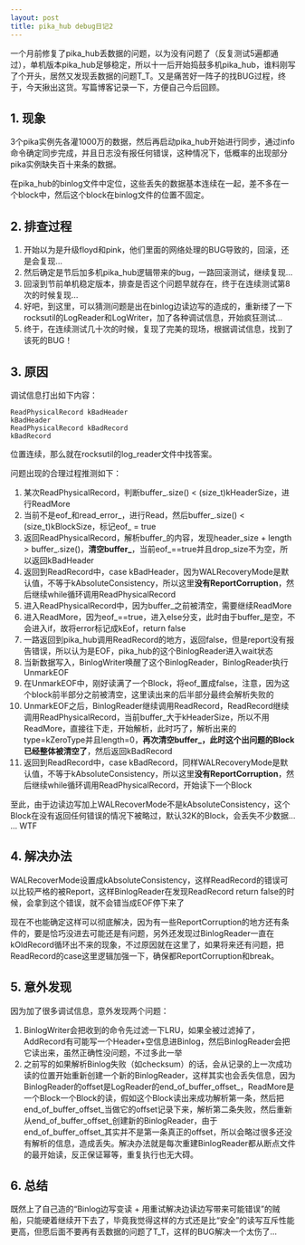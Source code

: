 ```yaml
---
layout: post
title: pika_hub debug日记2
---
```




一个月前修复了pika_hub丢数据的问题，以为没有问题了（反复测试5遍都通过），单机版本pika_hub足够稳定，所以十一后开始捣鼓多机pika_hub，谁料刚写了个开头，居然又发现丢数据的问题T_T。又是痛苦好一阵子的找BUG过程，终于，今天揪出这货。写篇博客记录一下，方便自己今后回顾。

## 1. 现象

3个pika实例先各灌1000万的数据，然后再启动pika_hub开始进行同步，通过info命令确定同步完成，并且日志没有报任何错误，这种情况下，低概率的出现部分pika实例缺失百十来条的数据。

在pika_hub的binlog文件中定位，这些丢失的数据基本连续在一起，差不多在一个block中，然后这个block在binlog文件的位置不固定。



## 2. 排查过程

1. 开始以为是升级floyd和pink，他们里面的网络处理的BUG导致的，回滚，还是会复现...
2. 然后确定是节后加多机pika_hub逻辑带来的bug，一路回滚测试，继续复现...
3. 回滚到节前单机稳定版本，排查是否这个问题早就存在，终于在连续测试第8次的时候复现...
4. 好吧，到这里，可以猜测问题是出在binlog边读边写的造成的，重新缕了一下rocksutil的LogReader和LogWriter，加了各种调试信息，开始疯狂测试...
5. 终于，在连续测试几十次的时候，复现了完美的现场，根据调试信息，找到了该死的BUG！



## 3. 原因

调试信息打出如下内容：

```
ReadPhysicalRecord kBadHeader
kBadHeader
ReadPhysicalRecord kBadRecord
kBadRecord
```

位置连续，那么就在rocksutil的log_reader文件中找答案。

问题出现的合理过程推测如下：

1. 某次ReadPhysicalRecord，判断buffer\_.size() < (size_t)kHeaderSize，进行ReadMore
2. 当前不是eof\_和read\_error\_，进行Read，然后buffer\_.size() < (size_t)kBlockSize，标记eof_ = true
3. 返回ReadPhysicalRecord，解析buffer\_的内容，发现header_size + length > buffer\_.size()，**清空buffer\_**，当前eof_==true并且drop_size不为空，所以返回kBadHeader
4. 返回到ReadRecord中，case kBadHeader，因为WALRecoveryMode是默认值，不等于kAbsoluteConsistency，所以这里**没有ReportCorruption**，然后继续while循环调用ReadPhysicalRecord
5. 进入ReadPhysicalRecord中，因为buffer\_之前被清空，需要继续ReadMore
6. 进入ReadMore，因为eof\_==true，进入else分支，此时由于buffer\_是空，不会进入if，故将error标记成kEof，return false
7. 一路返回到pika_hub调用ReadRecord的地方，返回false，但是report没有报告错误，所以认为是EOF，pika_hub的这个BinlogReader进入wait状态
8. 当新数据写入，BinlogWriter唤醒了这个BinlogReader，BinlogReader执行UnmarkEOF
9. 在UnmarkEOF中，刚好读满了一个Block，将eof\_置成false，注意，因为这个block前半部分之前被清空，这里读出来的后半部分最终会解析失败的
10. UnmarkEOF之后，BinlogReader继续调用ReadRecord，ReadRecord继续调用ReadPhysicalRecord，当前buffer\_大于kHeaderSize，所以不用ReadMore，直接往下走，开始解析，此时巧了，解析出来的type=kZeroType并且length=0，**再次清空buffer_，此时这个出问题的Block已经整体被清空了**，然后返回kBadRecord
11. 返回到ReadRecord中，case kBadRecord，同样WALRecoveryMode是默认值，不等于kAbsoluteConsistency，所以这里**没有ReportCorruption**，然后继续while循环调用ReadPhysicalRecord，开始读下一个Block

至此，由于边读边写加上WALRecoverMode不是kAbsoluteConsistency，这个Block在没有返回任何错误的情况下被略过，默认32K的Block，会丢失不少数据… … WTF



## 4. 解决办法

WALRecoverMode设置成kAbsoluteConsistency，这样ReadRecord的错误可以比较严格的被Report，这样BinlogReader在发现ReadRecord return false的时候，会拿到这个错误，就不会错当成EOF停下来了

现在不也能确定这样可以彻底解决，因为有一些ReportCorruption的地方还有条件的，要是恰巧没进去可能还是有问题，另外还发现过BinlogReader一直在kOldRecord循环出不来的现象，不过原因就在这里了，如果将来还有问题，把ReadRecord的case这里逻辑加强一下，确保都ReportCorruption和break。



## 5. 意外发现

因为加了很多调试信息，意外发现两个问题：

1. BinlogWriter会把收到的命令先过滤一下LRU，如果全被过滤掉了，AddRecord有可能写一个Header+空信息进Binlog，然后BinlogReader会把它读出来，虽然正确性没问题，不过多此一举
2. 之前写的如果解析Binlog失败（如checksum）的话，会从记录的上一次成功读的位置开始重新创建一个新的BinlogReader，这样其实也会丢失信息，因为BinlogReader的offset是LogReader的end_of_buffer_offset\_，ReadMore是一个Block一个Block的读，假如这个Block读出来成功解析第一条，然后把end_of_buffer_offset\_当做它的offset记录下来，解析第二条失败，然后重新从end_of_buffer_offset\_创建新的BinlogReader，由于end_of_buffer_offset\_其实并不是第一条真正的offset，所以会略过很多还没有解析的信息，造成丢失。解决办法就是每次重建BinlogReader都从断点文件的最开始读，反正保证幂等，重复执行也无大碍。

## 6. 总结

既然上了自己造的“Binlog边写变读 + 用重试解决边读边写带来可能错误”的贼船，只能硬着继续开下去了，毕竟我觉得这样的方式还是比“安全”的读写互斥性能更高，但愿后面不要再有丢数据的问题了T_T，这样的BUG解决一个太伤了...